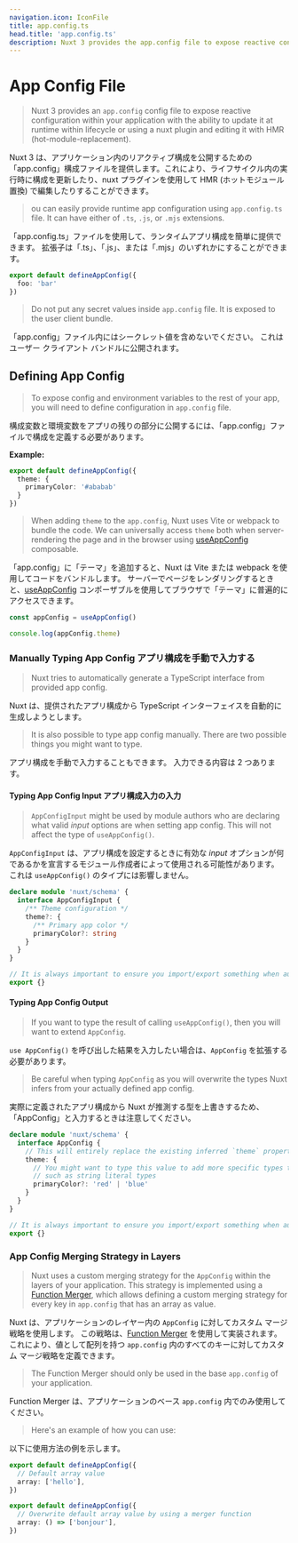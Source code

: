 ```yaml
---
navigation.icon: IconFile
title: app.config.ts
head.title: 'app.config.ts'
description: Nuxt 3 provides the app.config file to expose reactive configuration within your application.
---
```


# App Config File

> Nuxt 3 provides an `app.config` config file to expose reactive configuration within your application with the ability to update it at runtime within lifecycle or using a nuxt plugin and editing it with HMR (hot-module-replacement).

Nuxt 3 は、アプリケーション内のリアクティブ構成を公開するための「app.config」構成ファイルを提供します。これにより、ライフサイクル内の実行時に構成を更新したり、nuxt プラグインを使用して HMR (ホットモジュール置換) で編集したりすることができます。

> ou can easily provide runtime app configuration using `app.config.ts` file. It can have either of `.ts`, `.js`, or `.mjs` extensions.

「app.config.ts」ファイルを使用して、ランタイムアプリ構成を簡単に提供できます。 拡張子は「.ts」、「.js」、または「.mjs」のいずれかにすることができます。

```ts [app.config.ts]
export default defineAppConfig({
  foo: 'bar'
})
```

> Do not put any secret values inside `app.config` file. It is exposed to the user client bundle.

「app.config」ファイル内にはシークレット値を含めないでください。 これはユーザー クライアント バンドルに公開されます。

## Defining App Config

> To expose config and environment variables to the rest of your app, you will need to define configuration in `app.config` file.

構成変数と環境変数をアプリの残りの部分に公開するには、「app.config」ファイルで構成を定義する必要があります。

**Example:**

```ts [app.config.ts]
export default defineAppConfig({
  theme: {
    primaryColor: '#ababab'
  }
})
```

> When adding `theme` to the `app.config`, Nuxt uses Vite or webpack to bundle the code. We can universally access `theme` both when server-rendering the page and in the browser using [useAppConfig](/docs/api/composables/use-app-config) composable.

「app.config」に「テーマ」を追加すると、Nuxt は Vite または webpack を使用してコードをバンドルします。 サーバーでページをレンダリングするときと、[useAppConfig](/docs/api/composables/use-app-config) コンポーザブルを使用してブラウザで「テーマ」に普遍的にアクセスできます。

```js
const appConfig = useAppConfig()

console.log(appConfig.theme)
```

### Manually Typing App Config アプリ構成を手動で入力する

> Nuxt tries to automatically generate a TypeScript interface from provided app config.

Nuxt は、提供されたアプリ構成から TypeScript インターフェイスを自動的に生成しようとします。

> It is also possible to type app config manually. There are two possible things you might want to type.

アプリ構成を手動で入力することもできます。 入力できる内容は 2 つあります。

#### Typing App Config Input アプリ構成入力の入力

> `AppConfigInput` might be used by module authors who are declaring what valid _input_ options are when setting app config. This will not affect the type of `useAppConfig()`.

`AppConfigInput` は、アプリ構成を設定するときに有効な _input_ オプションが何であるかを宣言するモジュール作成者によって使用される可能性があります。 これは `useAppConfig()` のタイプには影響しません。

```ts [index.d.ts]
declare module 'nuxt/schema' {
  interface AppConfigInput {
    /** Theme configuration */
    theme?: {
      /** Primary app color */
      primaryColor?: string
    }
  }
}

// It is always important to ensure you import/export something when augmenting a type
export {}
```

#### Typing App Config Output

> If you want to type the result of calling `useAppConfig()`, then you will want to extend `AppConfig`.

`use AppConfig()` を呼び出した結果を入力したい場合は、`AppConfig` を拡張する必要があります。

> Be careful when typing `AppConfig` as you will overwrite the types Nuxt infers from your actually defined app config.

実際に定義されたアプリ構成から Nuxt が推測する型を上書きするため、「AppConfig」と入力するときは注意してください。

```ts [index.d.ts]
declare module 'nuxt/schema' {
  interface AppConfig {
    // This will entirely replace the existing inferred `theme` property
    theme: {
      // You might want to type this value to add more specific types than Nuxt can infer,
      // such as string literal types
      primaryColor?: 'red' | 'blue'
    }
  }
}

// It is always important to ensure you import/export something when augmenting a type
export {}
```

### App Config Merging Strategy in Layers

> Nuxt uses a custom merging strategy for the `AppConfig` within the layers of your application.
> This strategy is implemented using a [Function Merger](https://github.com/unjs/defu#function-merger), which allows defining a custom merging strategy for every key in `app.config` that has an array as value.

Nuxt は、アプリケーションのレイヤー内の `AppConfig` に対してカスタム マージ戦略を使用します。
この戦略は、[Function Merger](https://github.com/unjs/defu#function-merger) を使用して実装されます。これにより、値として配列を持つ `app.config` 内のすべてのキーに対してカスタム マージ戦略を定義できます。 

> The Function Merger should only be used in the base `app.config` of your application.

Function Merger は、アプリケーションのベース `app.config` 内でのみ使用してください。

> Here's an example of how you can use:

以下に使用方法の例を示します。


```ts [layer/app.config.ts]
export default defineAppConfig({
  // Default array value
  array: ['hello'],
})
```

```ts [app.config.ts]
export default defineAppConfig({
  // Overwrite default array value by using a merger function
  array: () => ['bonjour'],
})
```

